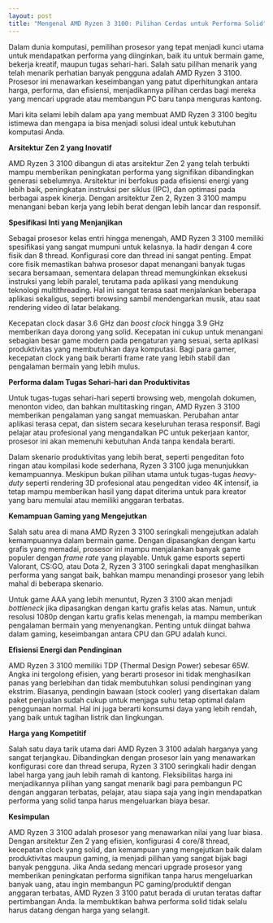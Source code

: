 ```yaml
---
layout: post
title: "Mengenal AMD Ryzen 3 3100: Pilihan Cerdas untuk Performa Solid"
---
```


Dalam dunia komputasi, pemilihan prosesor yang tepat menjadi kunci utama untuk mendapatkan performa yang diinginkan, baik itu untuk bermain game, bekerja kreatif, maupun tugas sehari-hari. Salah satu pilihan menarik yang telah menarik perhatian banyak pengguna adalah AMD Ryzen 3 3100. Prosesor ini menawarkan keseimbangan yang patut diperhitungkan antara harga, performa, dan efisiensi, menjadikannya pilihan cerdas bagi mereka yang mencari upgrade atau membangun PC baru tanpa menguras kantong.

Mari kita selami lebih dalam apa yang membuat AMD Ryzen 3 3100 begitu istimewa dan mengapa ia bisa menjadi solusi ideal untuk kebutuhan komputasi Anda.

**Arsitektur Zen 2 yang Inovatif**

AMD Ryzen 3 3100 dibangun di atas arsitektur Zen 2 yang telah terbukti mampu memberikan peningkatan performa yang signifikan dibandingkan generasi sebelumnya. Arsitektur ini berfokus pada efisiensi energi yang lebih baik, peningkatan instruksi per siklus (IPC), dan optimasi pada berbagai aspek kinerja. Dengan arsitektur Zen 2, Ryzen 3 3100 mampu menangani beban kerja yang lebih berat dengan lebih lancar dan responsif.

**Spesifikasi Inti yang Menjanjikan**

Sebagai prosesor kelas entri hingga menengah, AMD Ryzen 3 3100 memiliki spesifikasi yang sangat mumpuni untuk kelasnya. Ia hadir dengan 4 core fisik dan 8 thread. Konfigurasi core dan thread ini sangat penting. Empat core fisik memastikan bahwa prosesor dapat menangani banyak tugas secara bersamaan, sementara delapan thread memungkinkan eksekusi instruksi yang lebih paralel, terutama pada aplikasi yang mendukung teknologi multithreading. Hal ini sangat terasa saat menjalankan beberapa aplikasi sekaligus, seperti browsing sambil mendengarkan musik, atau saat rendering video di latar belakang.

Kecepatan clock dasar 3.6 GHz dan *boost clock* hingga 3.9 GHz memberikan daya dorong yang solid. Kecepatan ini cukup untuk menangani sebagian besar game modern pada pengaturan yang sesuai, serta aplikasi produktivitas yang membutuhkan daya komputasi. Bagi para gamer, kecepatan clock yang baik berarti frame rate yang lebih stabil dan pengalaman bermain yang lebih mulus.

**Performa dalam Tugas Sehari-hari dan Produktivitas**

Untuk tugas-tugas sehari-hari seperti browsing web, mengolah dokumen, menonton video, dan bahkan multitasking ringan, AMD Ryzen 3 3100 memberikan pengalaman yang sangat memuaskan. Perubahan antar aplikasi terasa cepat, dan sistem secara keseluruhan terasa responsif. Bagi pelajar atau profesional yang mengandalkan PC untuk pekerjaan kantor, prosesor ini akan memenuhi kebutuhan Anda tanpa kendala berarti.

Dalam skenario produktivitas yang lebih berat, seperti pengeditan foto ringan atau kompilasi kode sederhana, Ryzen 3 3100 juga menunjukkan kemampuannya. Meskipun bukan pilihan utama untuk tugas-tugas *heavy-duty* seperti rendering 3D profesional atau pengeditan video 4K intensif, ia tetap mampu memberikan hasil yang dapat diterima untuk para kreator yang baru memulai atau memiliki anggaran terbatas.

**Kemampuan Gaming yang Mengejutkan**

Salah satu area di mana AMD Ryzen 3 3100 seringkali mengejutkan adalah kemampuannya dalam bermain game. Dengan dipasangkan dengan kartu grafis yang memadai, prosesor ini mampu menjalankan banyak game populer dengan *frame rate* yang playable. Untuk game esports seperti Valorant, CS:GO, atau Dota 2, Ryzen 3 3100 seringkali dapat menghasilkan performa yang sangat baik, bahkan mampu menandingi prosesor yang lebih mahal di beberapa skenario.

Untuk game AAA yang lebih menuntut, Ryzen 3 3100 akan menjadi *bottleneck* jika dipasangkan dengan kartu grafis kelas atas. Namun, untuk resolusi 1080p dengan kartu grafis kelas menengah, ia mampu memberikan pengalaman bermain yang menyenangkan. Penting untuk diingat bahwa dalam gaming, keseimbangan antara CPU dan GPU adalah kunci.

**Efisiensi Energi dan Pendinginan**

AMD Ryzen 3 3100 memiliki TDP (Thermal Design Power) sebesar 65W. Angka ini tergolong efisien, yang berarti prosesor ini tidak menghasilkan panas yang berlebihan dan tidak membutuhkan solusi pendinginan yang ekstrim. Biasanya, pendingin bawaan (stock cooler) yang disertakan dalam paket penjualan sudah cukup untuk menjaga suhu tetap optimal dalam penggunaan normal. Hal ini juga berarti konsumsi daya yang lebih rendah, yang baik untuk tagihan listrik dan lingkungan.

**Harga yang Kompetitif**

Salah satu daya tarik utama dari AMD Ryzen 3 3100 adalah harganya yang sangat terjangkau. Dibandingkan dengan prosesor lain yang menawarkan konfigurasi core dan thread serupa, Ryzen 3 3100 seringkali hadir dengan label harga yang jauh lebih ramah di kantong. Fleksibilitas harga ini menjadikannya pilihan yang sangat menarik bagi para pembangun PC dengan anggaran terbatas, pelajar, atau siapa saja yang ingin mendapatkan performa yang solid tanpa harus mengeluarkan biaya besar.

**Kesimpulan**

AMD Ryzen 3 3100 adalah prosesor yang menawarkan nilai yang luar biasa. Dengan arsitektur Zen 2 yang efisien, konfigurasi 4 core/8 thread, kecepatan clock yang solid, dan kemampuan yang mengejutkan baik dalam produktivitas maupun gaming, ia menjadi pilihan yang sangat bijak bagi banyak pengguna. Jika Anda sedang mencari upgrade prosesor yang memberikan peningkatan performa signifikan tanpa harus mengeluarkan banyak uang, atau ingin membangun PC gaming/produktif dengan anggaran terbatas, AMD Ryzen 3 3100 patut berada di urutan teratas daftar pertimbangan Anda. Ia membuktikan bahwa performa solid tidak selalu harus datang dengan harga yang selangit.
